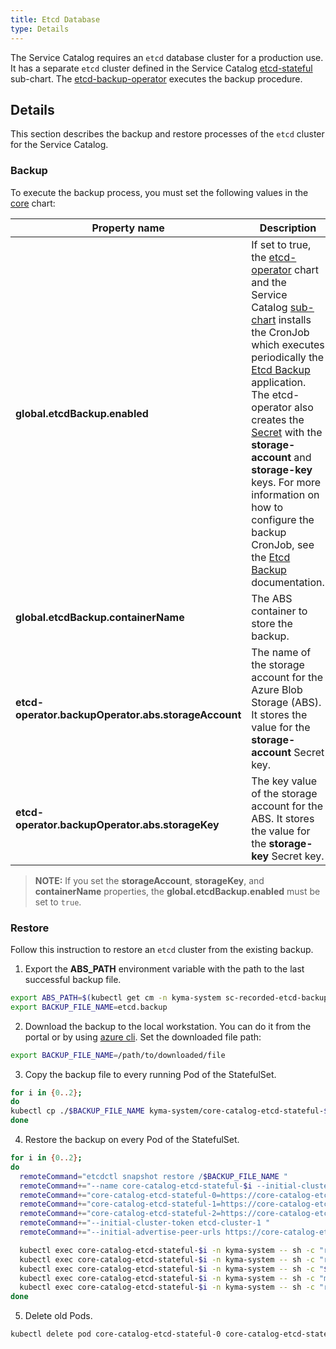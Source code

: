 ```yaml
---
title: Etcd Database
type: Details
---
```


The Service Catalog requires an `etcd` database cluster for a production use.
It has a separate `etcd` cluster defined in the Service Catalog [etcd-stateful][sc-etcd-sub-chart] sub-chart.
The [etcd-backup-operator][etcd-backup-operator] executes the backup procedure.

## Details

This section describes the backup and restore processes of the `etcd` cluster for the Service Catalog.

### Backup

To execute the backup process, you must set the following values in the [core][core-chart-values] chart:

| Property name              | Description |
|---------------------------------------------------|---|
| **global.etcdBackup.enabled**                       | If set to true, the [etcd-operator][etcd-operator-chart] chart and the Service Catalog [sub-chart][sc-backup-sub-chart] installs the CronJob which executes periodically the [Etcd Backup][etcd-backup-app] application. The etcd-operator also creates the [Secret][abs-creds] with the **storage-account** and **storage-key** keys. For more information on how to configure the backup CronJob, see the [Etcd Backup][etcd-backup-app-readme] documentation. |
| **global.etcdBackup.containerName**                 | The ABS container to store the backup. |
| **etcd-operator.backupOperator.abs.storageAccount** | The name of the storage account for the Azure Blob Storage (ABS). It stores the value for the **storage-account** Secret key. |
| **etcd-operator.backupOperator.abs.storageKey**     | The key value of the storage account for the ABS. It stores the value for the **storage-key** Secret key. |

> **NOTE:** If you set the **storageAccount**, **storageKey**, and **containerName** properties, the **global.etcdBackup.enabled** must be set to `true`.

### Restore

Follow this instruction to restore an `etcd` cluster from the existing backup.

1. Export the **ABS_PATH** environment variable with the path to the last successful backup file.
```bash
export ABS_PATH=$(kubectl get cm -n kyma-system sc-recorded-etcd-backup-data -o=jsonpath='{.data.abs-backup-file-path-from-last-success}')
export BACKUP_FILE_NAME=etcd.backup
```

2. Download the backup to the local workstation. You can do it from the portal or by using [azure cli][az-cli]. Set the downloaded file path:

```bash
export BACKUP_FILE_NAME=/path/to/downloaded/file
```

3. Copy the backup file to every running Pod of the StatefulSet.

```bash
for i in {0..2};
do
kubectl cp ./$BACKUP_FILE_NAME kyma-system/core-catalog-etcd-stateful-$i:/$BACKUP_FILE_NAME
done
```

4. Restore the backup on every Pod of the StatefulSet.

```bash
for i in {0..2};
do
  remoteCommand="etcdctl snapshot restore /$BACKUP_FILE_NAME "
  remoteCommand+="--name core-catalog-etcd-stateful-$i --initial-cluster "
  remoteCommand+="core-catalog-etcd-stateful-0=https://core-catalog-etcd-stateful-0.core-catalog-etcd-stateful.kyma-system.svc.cluster.local:2380,"
  remoteCommand+="core-catalog-etcd-stateful-1=https://core-catalog-etcd-stateful-1.core-catalog-etcd-stateful.kyma-system.svc.cluster.local:2380,"
  remoteCommand+="core-catalog-etcd-stateful-2=https://core-catalog-etcd-stateful-2.core-catalog-etcd-stateful.kyma-system.svc.cluster.local:2380 "
  remoteCommand+="--initial-cluster-token etcd-cluster-1 "
  remoteCommand+="--initial-advertise-peer-urls https://core-catalog-etcd-stateful-$i.core-catalog-etcd-stateful.kyma-system.svc.cluster.local:2380"

  kubectl exec core-catalog-etcd-stateful-$i -n kyma-system -- sh -c "rm -rf core-catalog-etcd-stateful-$i.etcd"
  kubectl exec core-catalog-etcd-stateful-$i -n kyma-system -- sh -c "rm -rf /var/run/etcd/backup.etcd"
  kubectl exec core-catalog-etcd-stateful-$i -n kyma-system -- sh -c "$remoteCommand"
  kubectl exec core-catalog-etcd-stateful-$i -n kyma-system -- sh -c "mv -f core-catalog-etcd-stateful-$i.etcd /var/run/etcd/backup.etcd"
  kubectl exec core-catalog-etcd-stateful-$i -n kyma-system -- sh -c "rm $BACKUP_FILE_NAME"
done
```

5. Delete old Pods.

```bash
kubectl delete pod core-catalog-etcd-stateful-0 core-catalog-etcd-stateful-1 core-catalog-etcd-stateful-2 -n kyma-system
```

[etcd-backup-operator]:https://github.com/coreos/etcd-operator/blob/master/doc/user/walkthrough/backup-operator.md

<!-- These absolute paths should be replaced with the relative links after adding this functionality to Kyma -->
[az-cli]:https://docs.microsoft.com/en-us/cli/azure/?view=azure-cli-latest

[sc-etcd-sub-chart]:https://github.com/kyma-project/kyma/blob/master/resources/core/charts/service-catalog/charts/etcd-stateful/templates/etcd-cluster.yaml
[sc-backup-sub-chart]:https://github.com/kyma-project/kyma/blob/master/resources/core/charts/service-catalog/charts/etcd-stateful/templates/backup-job.yaml
[etcd-operator-chart]:https://github.com/kyma-project/kyma/blob/master/resources/core/charts/service-catalog/charts/etcd
[etcd-backup-operator-chart]:https://github.com/kyma-project/kyma/blob/master/resources/core/charts/etcd-operator/templates/backup-deployment.yaml
[core-chart-values]:https://github.com/kyma-project/kyma/blob/master/resources/core/values.yaml

[etcd-backup-app-readme]:https://github.com/kyma-project/kyma/blob/master/tools/etcd-backup/README.md
[etcd-backup-app]:https://github.com/kyma-project/kyma/blob/master/tools/etcd-backup

[abs-creds]:https://github.com/kyma-project/kyma/blob/master/resources/core/charts/etcd-operator/templates/etcd-backup-abs-storage-secret.yaml
